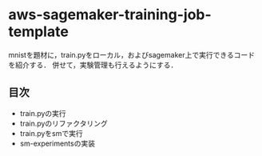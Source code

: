 # aws-sagemaker-training-job-template

mnistを題材に，train.pyをローカル，およびsagemaker上で実行できるコードを紹介する．
併せて，実験管理も行えるようにする．



## 目次

- train.pyの実行
- train.pyのリファクタリング
- train.pyをsmで実行
- sm-experimentsの実装
